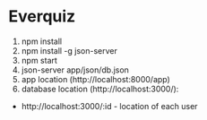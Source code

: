 # Everquiz

1. npm install
2. npm install -g json-server
3. npm start
4. json-server app/json/db.json
5. app location (http://localhost:8000/app)
6. database location (http://localhost:3000/):
  * http://localhost:3000/:id - location of each user
